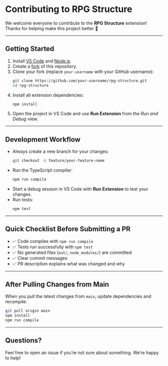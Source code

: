 # Contributing to RPG Structure

We welcome everyone to contribute to the **RPG Structure** extension!  
Thanks for helping make this project better 🙏

---

## Getting Started

1. Install [VS Code](https://code.visualstudio.com/download) and [Node.js](https://nodejs.org/en/download/package-manager).
2. Create a [fork](https://github.com/christianlarsen/rpg-structure) of this repository.
3. Clone your fork (replace `your-username` with your GitHub username):
   ```sh
   git clone https://github.com/your-username/rpg-structure.git
   cd rpg-structure
   ```
4. Install all extension dependencies:
   ```sh
   npm install
   ```
5. Open the project in VS Code and use **Run Extension** from the *Run and Debug* view.

---

## Development Workflow

- Always create a new branch for your changes:
  ```sh
  git checkout -b feature/your-feature-name
  ```
- Run the TypeScript compiler:
  ```sh
  npm run compile
  ```
- Start a debug session in VS Code with **Run Extension** to test your changes.
- Run tests:
  ```sh
  npm test
  ```

---

## Quick Checklist Before Submitting a PR

- ✅ Code compiles with `npm run compile`  
- ✅ Tests run successfully with `npm test`  
- ✅ No generated files (`out/`, `node_modules/`) are committed  
- ✅ Clear commit messages  
- ✅ PR description explains what was changed and why  

---

## After Pulling Changes from Main

When you pull the latest changes from `main`, update dependencies and recompile:

```sh
git pull origin main
npm install
npm run compile
```

---

## Questions?

Feel free to open an issue if you’re not sure about something. We’re happy to help!  
